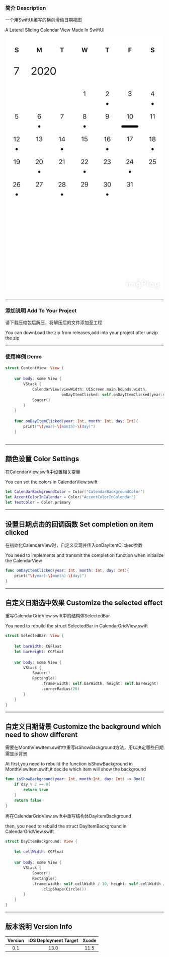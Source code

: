### 简介 Description
一个用SwiftUI编写的横向滑动日期视图

A Lateral Sliding Calendar View Made In SwiftUI

![avatar](https://raw.githubusercontent.com/xzmpyy/LCalender/master/CalendarView.gif)

*****
### 添加说明 Add To Your Project
请下载压缩包后解压，将解压后的文件添加至工程

You can downLoad the zip from releases,add into your project after unzip the zip

*****
### 使用样例 Demo
```swift
struct ContentView: View {
    
    var body: some View {
        VStack {
            CalendarView(viewWidth: UIScreen.main.bounds.width,
                         onDayItemClicked: self.onDayItemClicked(year:month:day:))
            Spacer()
        }
    }
    
    func onDayItemClicked(year: Int, month: Int, day: Int){
        print("\(year)-\(month)-\(day)")
    }
    
```

*****
## 颜色设置 Color Settings
在CalendarView.swift中设置相关变量

You can set the colors in CalendarView.swift
```swift
let CalendarBackgroundColor = Color("CalendarBackgroundColor")
let AccentColorInCalendar = Color("AccentColorInCalendar")
let TextColor = Color.primary
```

*****
## 设置日期点击的回调函数 Set completion on item clicked 
在初始化CalendarView时，自定义实现并传入onDayItemClicked参数

You need to implements and transmit the completion function when initialize the CalendarView
```swift
func onDayItemClicked(year: Int, month: Int, day: Int){
    print("\(year)-\(month)-\(day)")
}
```

*****
## 自定义日期选中效果 Customize the selected effect
重写CalendarGridView.swift中的结构体SelectedBar

You need to rebuild the struct SelectedBar in CalendarGridView.swift
```swift
struct SelectedBar: View {
    
    let barWidth: CGFloat
    let barHeight: CGFloat
    
    var body: some View {
        VStack {
            Spacer()
            Rectangle()
                .frame(width: self.barWidth, height: self.barHeight)
                .cornerRadius(20)
        }
    }
}
```

*****
## 自定义日期背景 Customize the background which need to show different
需要在MonthViewItem.swift中重写isShowBackground方法，用以决定哪些日期需显示背景

At first,you need to rebuild the function isShowBackground in MonthViewItem.swift,it decide which item will show the background
```swift
func isShowBackground(year: Int, month:Int, day: Int) -> Bool{
    if day % 2 == 0{
        return true
    }
    return false
}
```
再在CalendarGridView.swift中重写结构体DayItemBackground

then, you need to rebuild the struct DayItemBackground in CalendarGridView.swift
```swift
struct DayItemBackground: View {
    
    let cellWidth: CGFloat
    
    var body: some View {
        VStack {
            Spacer()
            Rectangle()
            .frame(width: self.cellWidth / 10, height: self.cellWidth / 10)
                .clipShape(Circle())
        }
    }
}
```

*****

## 版本说明 Version Info

| Version        | iOS Deployment Target   | Xcode   |
| :----:   | :----:  | :----:  |
| 0.1      | 13.0  | 11.5  |
